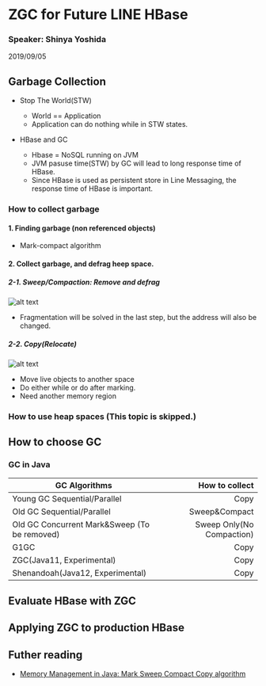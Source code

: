 # ZGC for Future LINE HBase 

### Speaker: Shinya Yoshida   
2019/09/05

## Garbage Collection

* Stop The World(STW)
  * World == Application 
  * Application can do nothing while in STW states.

* HBase and GC
  * Hbase = NoSQL running on JVM
  * JVM pasuse time(STW) by GC will lead to long response time of HBase.
  * Since HBase is used as persistent store in Line Messaging, the response time of HBase is important.

### How to collect garbage
#### 1. Finding garbage (non referenced objects)
  * Mark-compact algorithm
#### 2. Collect garbage, and defrag heep space.
##### 2-1. Sweep/Compaction: Remove and defrag
![alt text](https://iq.opengenus.org/content/images/2018/05/gc_compact.png)
* Fragmentation will be solved in the last step, but the address will also be changed.
##### 2-2. Copy(Relocate)
![alt text](https://iq.opengenus.org/content/images/2018/05/gc_copy_opengenus.png)
* Move live objects to another space 
* Do either while or do after marking.
* Need another memory region

### How to use heap spaces (This topic is skipped.)

## How to choose GC
### GC in Java
| GC Algorithms                                   |How to collect            |
| ----------------------------------------------- |-------------------------:|
| Young GC Sequential/Parallel                    |Copy                      |
| Old GC Sequential/Parallel                      |Sweep&Compact             |
| Old GC Concurrent Mark&Sweep (To be removed)    |Sweep Only(No Compaction) |
| G1GC                                            |Copy                      |
| ZGC(Java11, Experimental)                       |Copy                      |
| Shenandoah(Java12, Experimental)                |Copy                      |


## Evaluate HBase with ZGC

## Applying ZGC to production HBase

## Futher reading
* [Memory Management in Java: Mark Sweep Compact Copy algorithm](https://iq.opengenus.org/memory-management-in-java-mark-sweep-compact-copy/)
